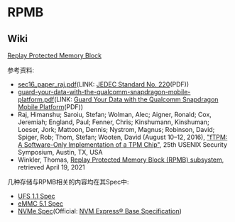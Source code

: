 # RPMB

## Wiki
[Replay Protected Memory Block](https://en.wikipedia.org/wiki/Replay_Protected_Memory_Block)

参考资料: 
* [sec16_paper_raj.pdf](sec16_paper_raj.pdf)(LINK: [JEDEC Standard No. 220](https://www.jedec.org/sites/default/files/docs/JESD220A.pdf)(PDF))
* [guard-your-data-with-the-qualcomm-snapdragon-mobile-platform.pdf](guard-your-data-with-the-qualcomm-snapdragon-mobile-platform.pdf)(LINK: [Guard Your Data with the Qualcomm Snapdragon Mobile Platform](https://www.qualcomm.com/media/documents/files/guard-your-data-with-the-qualcomm-snapdragon-mobile-platform.pdf)(PDF))
* Raj, Himanshu; Saroiu, Stefan; Wolman, Alec; Aigner, Ronald; Cox, Jeremiah; England, Paul; Fenner, Chris; Kinshumann, Kinshuman; Loeser, Jork; Mattoon, Dennis; Nystrom, Magnus; Robinson, David; Spiger, Rob; Thom, Stefan; Wooten, David (August 10–12, 2016), ["fTPM: A Software-Only Implementation of a TPM Chip"](https://www.usenix.org/conference/usenixsecurity16/technical-sessions/presentation/raj), 25th USENIX Security Symposium, Austin, TX, USA
* Winkler, Thomas, [Replay Protected Memory Block (RPMB) subsystem](https://lwn.net/Articles/700483/), retrieved April 19, 2021  

几种存储与RPMB相关的内容均在其Spec中:
* [UFS 1.1 Spec](JESD220A.pdf)
* [eMMC 5.1 Spec](JESD84-B51.pdf)
* [NVMe Spec](NVM-Express-1_4-2019.06.10-Ratified.pdf)(Official: [NVM Express® Base Specification](https://nvmexpress.org/developers/nvme-specification/))